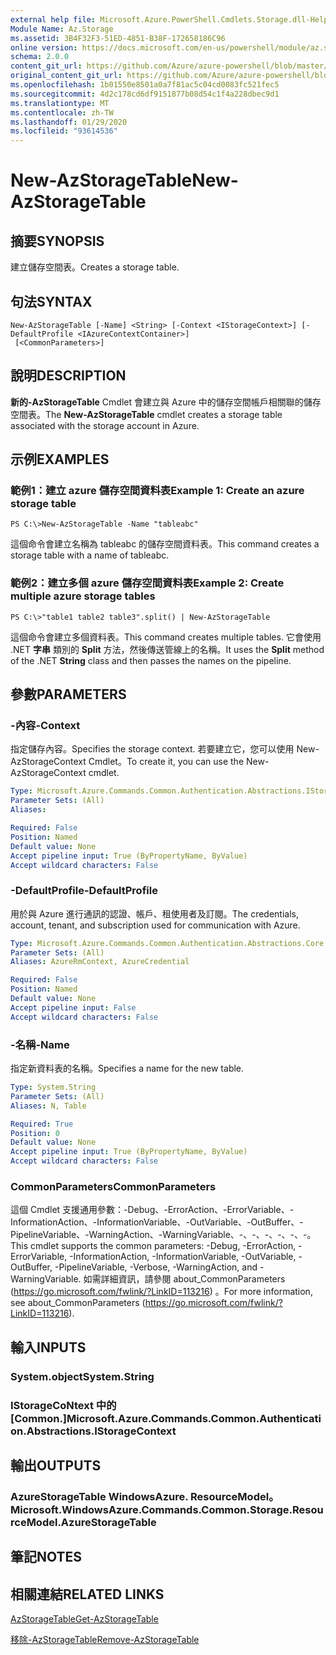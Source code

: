 ```yaml
---
external help file: Microsoft.Azure.PowerShell.Cmdlets.Storage.dll-Help.xml
Module Name: Az.Storage
ms.assetid: 3B4F32F3-51ED-4851-B38F-172658186C96
online version: https://docs.microsoft.com/en-us/powershell/module/az.storage/new-azstoragetable
schema: 2.0.0
content_git_url: https://github.com/Azure/azure-powershell/blob/master/src/Storage/Storage.Management/help/New-AzStorageTable.md
original_content_git_url: https://github.com/Azure/azure-powershell/blob/master/src/Storage/Storage.Management/help/New-AzStorageTable.md
ms.openlocfilehash: 1b01550e8501a0a7f81ac5c04cd0083fc521fec5
ms.sourcegitcommit: 4d2c178cd6df9151877b08d54c1f4a228dbec9d1
ms.translationtype: MT
ms.contentlocale: zh-TW
ms.lasthandoff: 01/29/2020
ms.locfileid: "93614536"
---
```

# <span data-ttu-id="704c0-101">New-AzStorageTable</span><span class="sxs-lookup"><span data-stu-id="704c0-101">New-AzStorageTable</span></span>

## <span data-ttu-id="704c0-102">摘要</span><span class="sxs-lookup"><span data-stu-id="704c0-102">SYNOPSIS</span></span>
<span data-ttu-id="704c0-103">建立儲存空間表。</span><span class="sxs-lookup"><span data-stu-id="704c0-103">Creates a storage table.</span></span>

## <span data-ttu-id="704c0-104">句法</span><span class="sxs-lookup"><span data-stu-id="704c0-104">SYNTAX</span></span>

```
New-AzStorageTable [-Name] <String> [-Context <IStorageContext>] [-DefaultProfile <IAzureContextContainer>]
 [<CommonParameters>]
```

## <span data-ttu-id="704c0-105">說明</span><span class="sxs-lookup"><span data-stu-id="704c0-105">DESCRIPTION</span></span>
<span data-ttu-id="704c0-106">**新的-AzStorageTable** Cmdlet 會建立與 Azure 中的儲存空間帳戶相關聯的儲存空間表。</span><span class="sxs-lookup"><span data-stu-id="704c0-106">The **New-AzStorageTable** cmdlet creates a storage table associated with the storage account in Azure.</span></span>

## <span data-ttu-id="704c0-107">示例</span><span class="sxs-lookup"><span data-stu-id="704c0-107">EXAMPLES</span></span>

### <span data-ttu-id="704c0-108">範例1：建立 azure 儲存空間資料表</span><span class="sxs-lookup"><span data-stu-id="704c0-108">Example 1: Create an azure storage table</span></span>
```
PS C:\>New-AzStorageTable -Name "tableabc"
```

<span data-ttu-id="704c0-109">這個命令會建立名稱為 tableabc 的儲存空間資料表。</span><span class="sxs-lookup"><span data-stu-id="704c0-109">This command creates a storage table with a name of tableabc.</span></span>

### <span data-ttu-id="704c0-110">範例2：建立多個 azure 儲存空間資料表</span><span class="sxs-lookup"><span data-stu-id="704c0-110">Example 2: Create multiple azure storage tables</span></span>
```
PS C:\>"table1 table2 table3".split() | New-AzStorageTable
```

<span data-ttu-id="704c0-111">這個命令會建立多個資料表。</span><span class="sxs-lookup"><span data-stu-id="704c0-111">This command creates multiple tables.</span></span>
<span data-ttu-id="704c0-112">它會使用 .NET **字串** 類別的 **Split** 方法，然後傳送管線上的名稱。</span><span class="sxs-lookup"><span data-stu-id="704c0-112">It uses the **Split** method of the .NET **String** class and then passes the names on the pipeline.</span></span>

## <span data-ttu-id="704c0-113">參數</span><span class="sxs-lookup"><span data-stu-id="704c0-113">PARAMETERS</span></span>

### <span data-ttu-id="704c0-114">-內容</span><span class="sxs-lookup"><span data-stu-id="704c0-114">-Context</span></span>
<span data-ttu-id="704c0-115">指定儲存內容。</span><span class="sxs-lookup"><span data-stu-id="704c0-115">Specifies the storage context.</span></span>
<span data-ttu-id="704c0-116">若要建立它，您可以使用 New-AzStorageContext Cmdlet。</span><span class="sxs-lookup"><span data-stu-id="704c0-116">To create it, you can use the New-AzStorageContext cmdlet.</span></span>

```yaml
Type: Microsoft.Azure.Commands.Common.Authentication.Abstractions.IStorageContext
Parameter Sets: (All)
Aliases:

Required: False
Position: Named
Default value: None
Accept pipeline input: True (ByPropertyName, ByValue)
Accept wildcard characters: False
```

### <span data-ttu-id="704c0-117">-DefaultProfile</span><span class="sxs-lookup"><span data-stu-id="704c0-117">-DefaultProfile</span></span>
<span data-ttu-id="704c0-118">用於與 Azure 進行通訊的認證、帳戶、租使用者及訂閱。</span><span class="sxs-lookup"><span data-stu-id="704c0-118">The credentials, account, tenant, and subscription used for communication with Azure.</span></span>

```yaml
Type: Microsoft.Azure.Commands.Common.Authentication.Abstractions.Core.IAzureContextContainer
Parameter Sets: (All)
Aliases: AzureRmContext, AzureCredential

Required: False
Position: Named
Default value: None
Accept pipeline input: False
Accept wildcard characters: False
```

### <span data-ttu-id="704c0-119">-名稱</span><span class="sxs-lookup"><span data-stu-id="704c0-119">-Name</span></span>
<span data-ttu-id="704c0-120">指定新資料表的名稱。</span><span class="sxs-lookup"><span data-stu-id="704c0-120">Specifies a name for the new table.</span></span>

```yaml
Type: System.String
Parameter Sets: (All)
Aliases: N, Table

Required: True
Position: 0
Default value: None
Accept pipeline input: True (ByPropertyName, ByValue)
Accept wildcard characters: False
```

### <span data-ttu-id="704c0-121">CommonParameters</span><span class="sxs-lookup"><span data-stu-id="704c0-121">CommonParameters</span></span>
<span data-ttu-id="704c0-122">這個 Cmdlet 支援通用參數：-Debug、-ErrorAction、-ErrorVariable、-InformationAction、-InformationVariable、-OutVariable、-OutBuffer、-PipelineVariable、-WarningAction、-WarningVariable、-、-、-、-、-、-。</span><span class="sxs-lookup"><span data-stu-id="704c0-122">This cmdlet supports the common parameters: -Debug, -ErrorAction, -ErrorVariable, -InformationAction, -InformationVariable, -OutVariable, -OutBuffer, -PipelineVariable, -Verbose, -WarningAction, and -WarningVariable.</span></span> <span data-ttu-id="704c0-123">如需詳細資訊，請參閱 about_CommonParameters (https://go.microsoft.com/fwlink/?LinkID=113216) 。</span><span class="sxs-lookup"><span data-stu-id="704c0-123">For more information, see about_CommonParameters (https://go.microsoft.com/fwlink/?LinkID=113216).</span></span>

## <span data-ttu-id="704c0-124">輸入</span><span class="sxs-lookup"><span data-stu-id="704c0-124">INPUTS</span></span>

### <span data-ttu-id="704c0-125">System.object</span><span class="sxs-lookup"><span data-stu-id="704c0-125">System.String</span></span>

### <span data-ttu-id="704c0-126">IStorageCoNtext 中的 [Common.]</span><span class="sxs-lookup"><span data-stu-id="704c0-126">Microsoft.Azure.Commands.Common.Authentication.Abstractions.IStorageContext</span></span>

## <span data-ttu-id="704c0-127">輸出</span><span class="sxs-lookup"><span data-stu-id="704c0-127">OUTPUTS</span></span>

### <span data-ttu-id="704c0-128">AzureStorageTable WindowsAzure. ResourceModel。</span><span class="sxs-lookup"><span data-stu-id="704c0-128">Microsoft.WindowsAzure.Commands.Common.Storage.ResourceModel.AzureStorageTable</span></span>

## <span data-ttu-id="704c0-129">筆記</span><span class="sxs-lookup"><span data-stu-id="704c0-129">NOTES</span></span>

## <span data-ttu-id="704c0-130">相關連結</span><span class="sxs-lookup"><span data-stu-id="704c0-130">RELATED LINKS</span></span>

[<span data-ttu-id="704c0-131">AzStorageTable</span><span class="sxs-lookup"><span data-stu-id="704c0-131">Get-AzStorageTable</span></span>](./Get-AzStorageTable.md)

[<span data-ttu-id="704c0-132">移除-AzStorageTable</span><span class="sxs-lookup"><span data-stu-id="704c0-132">Remove-AzStorageTable</span></span>](./Remove-AzStorageTable.md)


